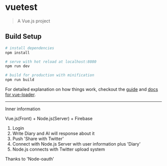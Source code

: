 # vuetest

> A Vue.js project

## Build Setup

``` bash
# install dependencies
npm install

# serve with hot reload at localhost:8080
npm run dev

# build for production with minification
npm run build
```

For detailed explanation on how things work, checkout the [guide](http://vuejs-templates.github.io/webpack/) and [docs for vue-loader](http://vuejs.github.io/vue-loader).

------------

Inner information

Vue.js(Front) + Node.js(Server) + Firebase

1. Login 
2. Write Diary and AI will response about it
3. Push 'Share with Twitter'
4. Connect with Node.js Server with user information plus 'Diary'
5. Node.js connects with Twitter upload system

Thanks to 'Node-oauth'
